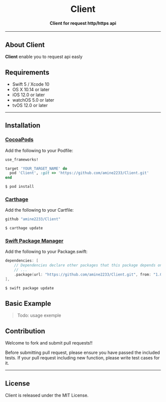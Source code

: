 <H1 align="center">Client</H1>

<H4 align="center">Client for request http/https api</H4>

---

## About Client

__Client__ enable you to request api easly

## Requirements
- Swift 5 / Xcode 10
- OS X 10.14 or later
- iOS 12.0 or later
- watchOS 5.0 or later
- tvOS 12.0 or later

---

## Installation

### [CocoaPods](https://cocoapods.org/)
Add the following to your Podfile:
```ruby
use_frameworks!

target 'YOUR_TARGET_NAME' do
  pod 'Client', :git => 'https://github.com/amine2233/Client.git'
end
```
```sh
$ pod install
```

### [Carthage](https://github.com/Carthage/Carthage)
Add the following to your Cartfile:
```ruby
github "amine2233/Client"
```
```sh
$ carthage update
```

### [Swift Package Manager](https://swift.org/package-manager/)
Add the following to your Package.swift:
```swift
dependencies: [
    // Dependencies declare other packages that this package depends on.
    // ...
    .package(url: "https://github.com/amine2233/Client.git", from: "1.0.0"), // where 1.0.0 is tag version
],
```
```sh
$ swift package update
```

## Basic Example

> Todo: usage exemple

## Contribution
Welcome to fork and submit pull requests!!

Before submitting pull request, please ensure you have passed the included tests.
If your pull request including new function, please write test cases for it.

---

## License
Client is released under the MIT License.
